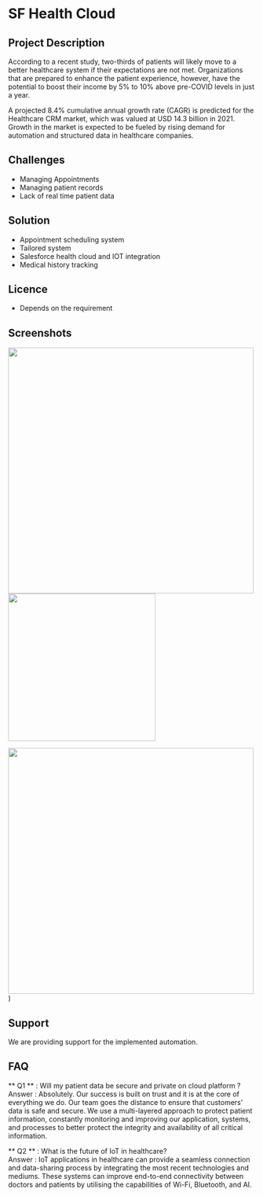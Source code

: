# SF Health Cloud 

## Project Description
According to a recent study, two-thirds of patients will likely move to a better healthcare system if their expectations are not met. Organizations that are prepared to enhance the patient experience, however, have the potential to boost their income by 5% to 10% above pre-COVID levels in just a year.

A projected 8.4% cumulative annual growth rate (CAGR) is predicted for the Healthcare CRM market, which was valued at USD 14.3 billion in 2021. Growth in the market is expected to be fueled by rising demand for automation and structured data in healthcare companies.

## Challenges
* Managing Appointments
* Managing patient records
* Lack of real time patient data

## Solution
* Appointment scheduling system
* Tailored system
* Salesforce health cloud and IOT integration
* Medical history tracking 

## Licence
* Depends on the requirement

## Screenshots 

<img src="https://user-images.githubusercontent.com/108627612/229039697-a2bdb9f7-918d-4224-9b39-e1104200f727.png" width="500">

<img src="https://user-images.githubusercontent.com/108627612/229039739-065d4970-e098-4623-a8aa-3d6f9171f261.png" width="300">

<img src="https://user-images.githubusercontent.com/108627612/229039766-543f5eeb-f110-4a98-a0fe-8c111f5e0dfa.png" width="500">)


## Support
We are providing support for the implemented automation. 

## FAQ
** Q1 ** : Will my patient data be secure and private on cloud platform ?
<BR>Answer : Absolutely. Our success is built on trust and it is at the core of everything we do. Our team goes the distance to ensure that customers’ data is safe and secure. We use a multi-layered approach to protect patient information, constantly monitoring and improving our application, systems, and processes to better protect the integrity and availability of all critical information. </Br>

** Q2 ** : What is the future of IoT in healthcare?
<BR>Answer : IoT applications in healthcare can provide a seamless connection and data-sharing process by integrating the most recent technologies and mediums. These systems can improve end-to-end connectivity between doctors and patients by utilising the capabilities of Wi-Fi, Bluetooth, and AI.</BR>



